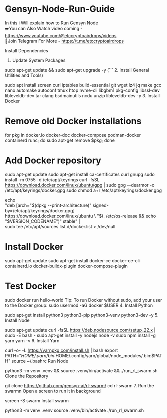 # Gensyn-Node-Run-Guide
In this i  Will explain how to Run Gensyn Node  
➡️You can Also Watch video coming - https://www.youtube.com/@etccryptoairdrops/videos  
📌Join Telegram For More - https://t.me/etccryptoairdrops

Install Dependencies
1. Update System Packages

sudo apt-get update && sudo apt-get upgrade -y
(``` 2. Install General Utilities and Tools)

sudo apt install screen curl iptables build-essential git wget lz4 jq make gcc nano automake autoconf tmux htop nvme-cli libgbm1 pkg-config libssl-dev libleveldb-dev tar clang bsdmainutils ncdu unzip libleveldb-dev  -y
3. Install Docker

# Remove old Docker installations
for pkg in docker.io docker-doc docker-compose podman-docker containerd runc; do sudo apt-get remove $pkg; done

# Add Docker repository
sudo apt-get update
sudo apt-get install ca-certificates curl gnupg
sudo install -m 0755 -d /etc/apt/keyrings
curl -fsSL https://download.docker.com/linux/ubuntu/gpg | sudo gpg --dearmor -o /etc/apt/keyrings/docker.gpg
sudo chmod a+r /etc/apt/keyrings/docker.gpg

echo \
  "deb [arch="$(dpkg --print-architecture)" signed-by=/etc/apt/keyrings/docker.gpg] https://download.docker.com/linux/ubuntu \
  "$(. /etc/os-release && echo "$VERSION_CODENAME")" stable" | \
  sudo tee /etc/apt/sources.list.d/docker.list > /dev/null

# Install Docker
sudo apt-get update
sudo apt-get install docker-ce docker-ce-cli containerd.io docker-buildx-plugin docker-compose-plugin

# Test Docker
sudo docker run hello-world
Tip: To run Docker without sudo, add your user to the Docker group:
sudo usermod -aG docker $USER
4. Install Python

sudo apt-get install python3 python3-pip python3-venv python3-dev -y
5. Install Node

sudo apt-get update
curl -fsSL https://deb.nodesource.com/setup_22.x | sudo -E bash -
sudo apt-get install -y nodejs
node -v
sudo npm install -g yarn
yarn -v
6. Install Yarn

curl -o- -L https://yarnpkg.com/install.sh | bash
export PATH="$HOME/.yarn/bin:$HOME/.config/yarn/global/node_modules/.bin:$PATH"
source ~/.bashrc
Run Node

python3 -m venv .venv && source .venv/bin/activate && ./run_rl_swarm.sh
Clone the Repository

git clone https://github.com/gensyn-ai/rl-swarm/
cd rl-swarm
7. Run the swarmn Open a screen to run it in background

screen -S swarm
Install swarm

python3 -m venv .venv
source .venv/bin/activate
./run_rl_swarm.sh

